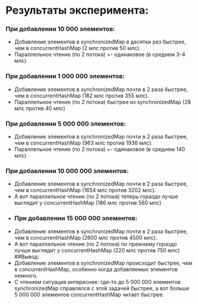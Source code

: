 # Результаты эксперимента:

### При добавлении 10 000 элементов:
* Добавление элементов в synchronizedMap в десятки раз быстрее, чем в concurrentHashMap (2 млс против 50 млс).
* Параллельное чтение (по 2 потока) +- одинаковое (в среднем 3-4 млс)
### При добавлении 1 000 000 элементов:
* Добавление элементов в synchronizedMap почти в 2 раза быстрее, чем в concurrentHashMap (182 млс против 355 млс).
* Параллельное чтение (по 2 потока) быстрее из synchronizedMap (28 млс против 40 млс)
### При добавлении 5 000 000 элементов:
* Добавление элементов в synchronizedMap почти в 2 раза быстрее, чем в concurrentHashMap (963 млс против 1936 млс).
* Параллельное чтение (по 2 потока) +- одинаковое (в среднем 140 млс) 
### При добавлении 10 000 000 элементов:
* Добавление элементов в synchronizedMap почти в 2 раза быстрее, чем в concurrentHashMap (1654 млс против 3202 млс).
* А вот параллельное чтение (по 2 потока) теперь гораздо лучше выглядит у concurrentHashMap (186 млс против 580 млс) 
* ### При добавлении 15 000 000 элементов:
* Добавление элементов в synchronizedMap почти в 2 раза быстрее, чем в concurrentHashMap (2600 млс против 4500 млс).
* А вот параллельное чтение (по 2 потока) по прежнему гораздо лучше выглядит у concurrentHashMap (220 млс против 750 млс)
##Вывод:
* Добавление элементов в synchronizedMap происходит быстрее, чем в concurrentHashMap, особенно когда добавляемых элементов немного.
* С чтением ситуация интереснее: где-то до 5 000 000 элементов synchronizedMap справлялся с этой задачей быстрее, а вот больше 5 000 000 элементов concurrentHashMap читает быстрее.

